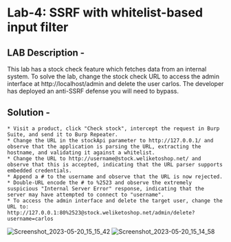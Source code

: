# Lab-4: SSRF with whitelist-based input filter
## LAB Description - 
This lab has a stock check feature which fetches data from an internal system. To solve the lab, change the stock check URL to access the admin interface at http://localhost/admin and delete the user carlos. The developer has deployed an anti-SSRF defense you will need to bypass.

## Solution - 
    * Visit a product, click "Check stock", intercept the request in Burp Suite, and send it to Burp Repeater.
    * Change the URL in the stockApi parameter to http://127.0.0.1/ and observe that the application is parsing the URL, extracting the hostname, and validating it against a whitelist.
    * Change the URL to http://username@stock.weliketoshop.net/ and observe that this is accepted, indicating that the URL parser supports embedded credentials.
    * Append a # to the username and observe that the URL is now rejected.
    * Double-URL encode the # to %2523 and observe the extremely suspicious "Internal Server Error" response, indicating that the server may have attempted to connect to "username".
    * To access the admin interface and delete the target user, change the URL to:
    http://127.0.0.1:80%2523@stock.weliketoshop.net/admin/delete?username=carlos
    
![Screenshot_2023-05-20_15_15_42](https://github.com/a-fai1ur3/Writeups/assets/119417999/292317d9-5ab6-4ecc-a219-035b2da02eae)
![Screenshot_2023-05-20_15_14_58](https://github.com/a-fai1ur3/Writeups/assets/119417999/45f4ed7d-b410-42a7-8b14-fc8d7c07f3bb)
